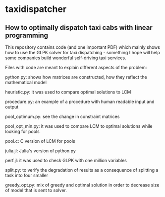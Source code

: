# taxidispatcher
## How to optimally dispatch taxi cabs with linear programming

This repository contains code (and one important PDF) which mainly shows how to use the GLPK solver for taxi dispatching - something I hope will help some companies build wonderful self-driving taxi services. 

Files with code are meant to explain different aspects of the problem:

python.py: shows how matrices are constructed, how they reflect the mathematical model

heuristic.py: it was used to compare optimal solutions to LCM

procedure.py: an example of a procedure with human readable input and output

pool_optimum.py: see the change in constraint matrices

pool_opt_min.py: it was used to compare LCM to optimal solutions while looking for pools

pool.c: C version of LCM for pools

julia.jl: Julia's version of python.py

perf.jl: it was used to check GLPK with one million variables

split.py: to verify the degradation of results as a consequence of splitting a task into four smaller

greedy_opt.py: mix of greedy and optimal solution in order to decrease size of model that is sent to solver.